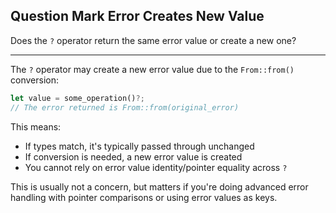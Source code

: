 ## Question Mark Error Creates New Value

Does the `?` operator return the same error value or create a new one?

---

The `?` operator may create a new error value due to the `From::from()` conversion:

```rust
let value = some_operation()?;
// The error returned is From::from(original_error)
```

This means:
- If types match, it's typically passed through unchanged
- If conversion is needed, a new error value is created
- You cannot rely on error value identity/pointer equality across `?`

This is usually not a concern, but matters if you're doing advanced error handling with pointer comparisons or using error values as keys.

